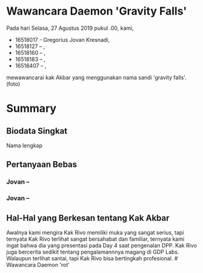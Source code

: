 # Wawancara Daemon 'Gravity Falls'
Pada hari Selasa, 27 Agustus 2019 pukul .00, kami,
- 16518017 - Gregorius Jovan Kresnadi,
- 16518127 – ,
- 16518160 – ,
- 16518183 – ,
- 16518407 – ,

mewawancarai kak Akbar yang menggunakan nama sandi 'gravity falls'.
(foto)
# Summary
## Biodata Singkat
  Nama lengkap 

## Pertanyaan Bebas

### Jovan – 


### Jovan – 


## Hal-Hal yang Berkesan tentang Kak Akbar
  Awalnya kami mengira Kak Rivo memiliki muka yang sangat serius, tapi ternyata Kak Rivo terlihat sangat bersahabat dan familiar, ternyata kami ingat bahwa dia yang presentasi pada Day 4 saat pengenalan DPP. Kak Rivo juga bercerita sedikit tentang pengalamannnya magang di GDP Labs. Walaupun terlihat santai, tapi Kak Rivo bisa bertingkah profesional. # Wawancara Daemon 'rot'

